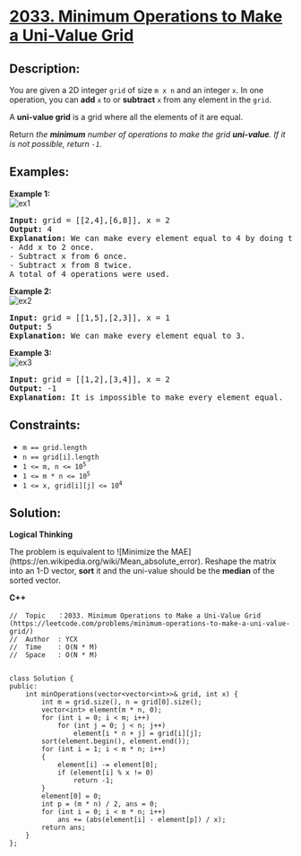 # [2033. Minimum Operations to Make a Uni-Value Grid](https://leetcode.com/problems/minimum-operations-to-make-a-uni-value-grid/)


## Description:

<p>You are given a 2D integer <code>grid</code> of size <code>m x n</code> and an integer <code>x</code>. In one operation, you can <strong>add</strong> <code>x</code> to or <strong>subtract</strong> <code>x</code> from any element in the <code>grid</code>.</p>
<p>A <strong>uni-value grid</strong> is a grid where all the elements of it are equal.</p>
<p>Return <em>the <strong>minimum</strong> number of operations to make the grid <strong>uni-value</strong>. If it is not possible, return <code>-1</code>.</em></p>


## Examples:

<strong>Example 1:</strong>
<br/>![ex1](https://assets.leetcode.com/uploads/2021/09/21/gridtxt.png)</br>
<pre>
<strong>Input:</strong> grid = [[2,4],[6,8]], x = 2
<strong>Output:</strong> 4
<strong>Explanation:</strong> We can make every element equal to 4 by doing the following: 
- Add x to 2 once.
- Subtract x from 6 once.
- Subtract x from 8 twice.
A total of 4 operations were used.
</pre>

<strong>Example 2:</strong>
<br/>![ex2](https://assets.leetcode.com/uploads/2021/09/21/gridtxt-1.png)</br>
<pre>
<strong>Input:</strong> grid = [[1,5],[2,3]], x = 1
<strong>Output:</strong> 5
<strong>Explanation:</strong> We can make every element equal to 3.
</pre>

<strong>Example 3:</strong>
<br/>![ex3](https://assets.leetcode.com/uploads/2021/09/21/gridtxt-2.png)</br>
<pre>
<strong>Input:</strong> grid = [[1,2],[3,4]], x = 2
<strong>Output:</strong> -1
<strong>Explanation:</strong> It is impossible to make every element equal.
</pre>


## Constraints:

<ul>
  <li><code>m == grid.length</code></li>
  <li><code>n == grid[i].length</code></li>
  <li><code>1 &lt;= m, n &lt;= 10<sup>5</sup></code></li>
  <li><code>1 &lt;= m * n &lt;= 10<sup>5</sup></code></li>
  <li><code>1 &lt;= x, grid[i][j] &lt;= 10<sup>4</sup></code></li>
</ul>


## Solution:

<strong>Logical Thinking</strong>
<p>The problem is equivalent to ![Minimize the MAE](https://en.wikipedia.org/wiki/Mean_absolute_error). Reshape the matrix into an 1-D vector, <strong>sort</strong> it and the uni-value should be the <strong>median</strong> of the sorted vector.</p>

 
<strong>C++</strong>

```
//  Topic   ：2033. Minimum Operations to Make a Uni-Value Grid (https://leetcode.com/problems/minimum-operations-to-make-a-uni-value-grid/)
//  Author  : YCX
//  Time    : O(N * M)
//  Space   : O(N * M)


class Solution {
public:
    int minOperations(vector<vector<int>>& grid, int x) {
        int m = grid.size(), n = grid[0].size();
        vector<int> element(m * n, 0);
        for (int i = 0; i < m; i++)
            for (int j = 0; j < n; j++)
                element[i * n + j] = grid[i][j];
        sort(element.begin(), element.end());
        for (int i = 1; i < m * n; i++)
        {
            element[i] -= element[0];
            if (element[i] % x != 0)
                return -1;
        }
        element[0] = 0;
        int p = (m * n) / 2, ans = 0;
        for (int i = 0; i < m * n; i++)
            ans += (abs(element[i] - element[p]) / x);
        return ans;
    }
};
```
